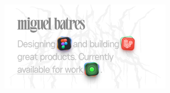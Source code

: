 [![profile cover](https://github.com/btrsco/btrsco/blob/main/cover.png?raw=true)](https://batres.co)
